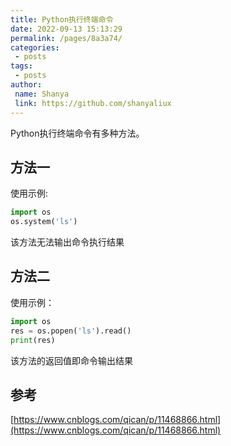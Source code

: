 ```yaml
---
title: Python执行终端命令
date: 2022-09-13 15:13:29
permalink: /pages/8a3a74/
categories: 
 - posts
tags: 
 - posts
author: 
 name: Shanya
 link: https://github.com/shanyaliux
---
```


Python执行终端命令有多种方法。

## 方法一
使用示例:
```python
import os
os.system('ls')
```
该方法无法输出命令执行结果

## 方法二
使用示例：
```python
import os
res = os.popen('ls').read()
print(res)
```
该方法的返回值即命令输出结果

## 参考
[https://www.cnblogs.com/qican/p/11468866.html](https://www.cnblogs.com/qican/p/11468866.html)